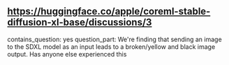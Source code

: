## https://huggingface.co/apple/coreml-stable-diffusion-xl-base/discussions/3

contains_question: yes
question_part: We're finding that sending an image to the SDXL model as an input leads to a broken/yellow and black image output. Has anyone else experienced this